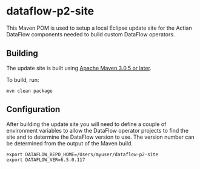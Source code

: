 # dataflow-p2-site

This Maven POM is used to setup a local Eclipse update site for the Actian DataFlow components needed to build custom DataFlow operators.

## Building

The update site is built using [Apache Maven 3.0.5 or later](http://maven.apache.org/).

To build, run:

    mvn clean package

## Configuration

After building the update site you will need to define a couple of environment variables to allow the DataFlow operator projects to find the site and to determine the DataFlow version to use.  The version number can be determined from the output of the Maven build.

    export DATAFLOW_REPO_HOME=/Users/myuser/dataflow-p2-site
    export DATAFLOW_VER=6.5.0.117


